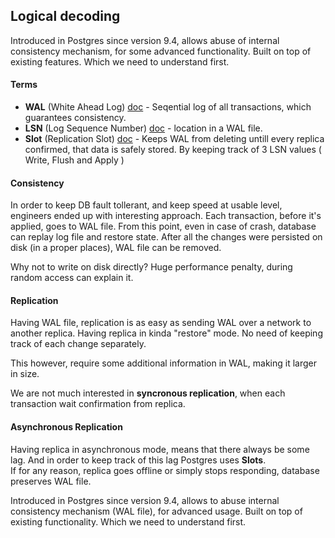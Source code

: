 ## Logical decoding 

Introduced in Postgres since version 9.4, allows abuse of internal consistency mechanism, for some advanced functionality.
Built on top of existing features. Which we need to understand first.


#### Terms 

- **WAL** (White Ahead Log) [doc](https://www.postgresql.org/docs/14/wal-intro.html) - Seqential log of all transactions, which guarantees consistency.
- **LSN** (Log Sequence Number) [doc](https://www.postgresql.org/docs/14/datatype-pg-lsn.html) - location in a WAL file.
- **Slot** (Replication Slot) [doc](https://www.postgresql.org/docs/10/warm-standby.html#STREAMING-REPLICATION-SLOTS) - Keeps WAL from deleting untill every replica confirmed, that data is safely stored. By keeping track of 3 LSN values ( Write, Flush and Apply )


#### Consistency
In order to keep DB fault tollerant, and keep speed at usable level, engineers ended up with interesting approach.
Each transaction, before it's applied, goes to WAL file. From this point, even in case of crash, database can replay log file and restore state. After all the changes were persisted on disk (in a proper places), WAL file can be removed.

Why not to write on disk directly? Huge performance penalty, during random access can explain it.

#### Replication
Having WAL file, replication is as easy as sending WAL over a network to another replica. Having replica in kinda "restore" mode.
No need of keeping track of each change separately. 

This however, require some additional information in WAL, making it larger in size.

We are not much interested in **syncronous replication**, when each transaction wait confirmation from replica.

#### Asynchronous Replication
Having replica in asynchronous mode, means that there always be some lag. And in order to keep track of this lag Postgres uses **Slots**.  
If for any reason, replica goes offline or simply stops responding, database preserves WAL file.




Introduced in Postgres since version 9.4, allows to abuse internal consistency mechanism (WAL file), for advanced usage.
Built on top of existing functionality. Which we need to understand first.
